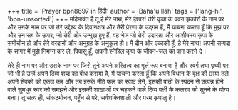 +++
title = 'Prayer bpn8697 in हिंदी'
author = 'Bahá'u'lláh'
tags = ['lang-hi', 'bpn-unsorted']
+++
महिमावंत है तू हे मेरे नाथ, मेरे ईश्वर! तेरी कृपा के पवन झकोरों के नाम पर और उनके नाम पर जो तेरे उद्देश्य के दिवानक्षत्र और तेरी प्रेरणा के उद्गम हैं, मैं याचना करता हूँ कि मुझ पर और उन सब के ऊपर, जो तेरी ओर उन्मुख हुए हैं, वह भेज जो तेरी उदारता और आशीषमय कृपा के समीचीन हो और तेरे वरदानों और अनुग्रह के अनुकूल हो। मैं दीन और एकाकी हूँ, हे मेरे नाथ! अपनी सम्पदा के सागर में मुझे निमग्न कर ले, पिपासु हूँ, अपनी स्नेहिल कृपा के जीवन-जल का पान करने दे।
 
तेरे ही नाम पर और उसके नाम पर जिसे तूने अपने अस्तित्व का मूर्त्त रूप बनाया है और स्वर्ग तथा पृथ्वी पर जो भी है उन्हें अपने दिव्य शब्द का बोध कराया है, मैं याचना करता हूँ कि अपने विधान के वृक्ष की छाया तले अपने सेवकों को एकत्र कर और तब इसके मीठे फल का स्वाद लेने, इसकी पातों के स्पंदन से उत्पन्न होने वाले सुमधुर स्वर को समझने और इसकी शाखाओं पर चहकने वाले दिव्य पक्षी के कलरव को सुनने के योग्य बना। तू सत्य ही, संकटमोचन, पहुँच से परे, सर्वशक्तिशाली और परम कृपालु है।
